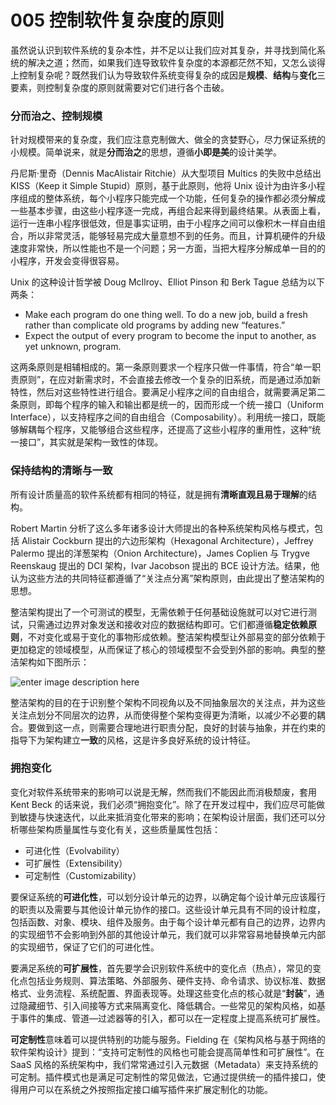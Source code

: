 # 005 控制软件复杂度的原则

虽然说认识到软件系统的复杂本性，并不足以让我们应对其复杂，并寻找到简化系统的解决之道；然而，如果我们连导致软件复杂度的本源都茫然不知，又怎么谈得上控制复杂呢？既然我们认为导致软件系统变得复杂的成因是**规模**、**结构**与**变化**三要素，则控制复杂度的原则就需要对它们进行各个击破。

### 分而治之、控制规模

针对规模带来的复杂度，我们应注意克制做大、做全的贪婪野心，尽力保证系统的小规模。简单说来，就是**分而治之**的思想，遵循**小即是美**的设计美学。

丹尼斯·里奇（Dennis MacAlistair Ritchie）从大型项目 Multics 的失败中总结出 KISS（Keep it Simple Stupid）原则，基于此原则，他将 Unix 设计为由许多小程序组成的整体系统，每个小程序只能完成一个功能，任何复杂的操作都必须分解成一些基本步骤，由这些小程序逐一完成，再组合起来得到最终结果。从表面上看，运行一连串小程序很低效，但是事实证明，由于小程序之间可以像积木一样自由组合，所以非常灵活，能够轻易完成大量意想不到的任务。而且，计算机硬件的升级速度非常快，所以性能也不是一个问题；另一方面，当把大程序分解成单一目的的小程序，开发会变得很容易。

Unix 的这种设计哲学被 Doug McIlroy、Elliot Pinson 和 Berk Tague 总结为以下两条：

- Make each program do one thing well. To do a new job, build a fresh rather than complicate old programs by adding new “features.”
- Expect the output of every program to become the input to another, as yet unknown, program.

这两条原则是相辅相成的。第一条原则要求一个程序只做一件事情，符合“单一职责原则”，在应对新需求时，不会直接去修改一个复杂的旧系统，而是通过添加新特性，然后对这些特性进行组合。要满足小程序之间的自由组合，就需要满足第二条原则，即每个程序的输入和输出都是统一的，因而形成一个统一接口（Uniform Interface），以支持程序之间的自由组合（Composability）。利用统一接口，既能够解耦每个程序，又能够组合这些程序，还提高了这些小程序的重用性，这种“统一接口”，其实就是架构一致性的体现。

### 保持结构的清晰与一致

所有设计质量高的软件系统都有相同的特征，就是拥有**清晰直观且易于理解**的结构。

Robert Martin 分析了这么多年诸多设计大师提出的各种系统架构风格与模式，包括 Alistair Cockburn 提出的六边形架构（Hexagonal Architecture），Jeffrey Palermo 提出的洋葱架构（Onion Architecture)，James Coplien 与 Trygve Reenskaug 提出的 DCI 架构，Ivar Jacobson 提出的 BCE 设计方法。结果，他认为这些方法的共同特征都遵循了“关注点分离”架构原则，由此提出了整洁架构的思想。

整洁架构提出了一个可测试的模型，无需依赖于任何基础设施就可以对它进行测试，只需通过边界对象发送和接收对应的数据结构即可。它们都遵循**稳定依赖原则**，不对变化或易于变化的事物形成依赖。整洁架构模型让外部易变的部分依赖于更加稳定的领域模型，从而保证了核心的领域模型不会受到外部的影响。典型的整洁架构如下图所示：

![enter image description here](https://tva1.sinaimg.cn/large/008vxvgGgy1h84i8ycq6jj30bj08gdgd.jpg)

整洁架构的目的在于识别整个架构不同视角以及不同抽象层次的关注点，并为这些关注点划分不同层次的边界，从而使得整个架构变得更为清晰，以减少不必要的耦合。要做到这一点，则需要合理地进行职责分配，良好的封装与抽象，并在约束的指导下为架构建立**一致**的风格，这是许多良好系统的设计特征。

### 拥抱变化

变化对软件系统带来的影响可以说是无解，然而我们不能因此而消极颓废，套用 Kent Beck 的话来说，我们必须“拥抱变化”。除了在开发过程中，我们应尽可能做到敏捷与快速迭代，以此来抵消变化带来的影响；在架构设计层面，我们还可以分析哪些架构质量属性与变化有关，这些质量属性包括：

- 可进化性（Evolvability）
- 可扩展性（Extensibility）
- 可定制性（Customizability）

要保证系统的**可进化性**，可以划分设计单元的边界，以确定每个设计单元应该履行的职责以及需要与其他设计单元协作的接口。这些设计单元具有不同的设计粒度，包括函数、对象、模块、组件及服务。由于每个设计单元都有自己的边界，边界内的实现细节不会影响到外部的其他设计单元，我们就可以非常容易地替换单元内部的实现细节，保证了它们的可进化性。

要满足系统的**可扩展性**，首先要学会识别软件系统中的变化点（热点），常见的变化点包括业务规则、算法策略、外部服务、硬件支持、命令请求、协议标准、数据格式、业务流程、系统配置、界面表现等。处理这些变化点的核心就是“**封装**”，通过隐藏细节、引入间接等方式来隔离变化、降低耦合。一些常见的架构风格，如基于事件的集成、管道—过滤器等的引入，都可以在一定程度上提高系统可扩展性。

**可定制性**意味着可以提供特别的功能与服务。Fielding 在《架构风格与基于网络的软件架构设计》提到：“支持可定制性的风格也可能会提高简单性和可扩展性”。在 SaaS 风格的系统架构中，我们常常通过引入元数据（Metadata）来支持系统的可定制。插件模式也是满足可定制性的常见做法，它通过提供统一的插件接口，使得用户可以在系统之外按照指定接口编写插件来扩展定制化的功能。